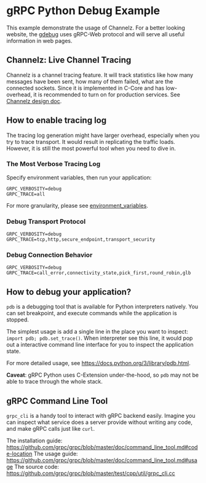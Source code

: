 # gRPC Python Debug Example

This example demonstrate the usage of Channelz. For a better looking website,
the [gdebug](https://github.com/grpc/grpc-experiments/tree/master/gdebug) uses
gRPC-Web protocol and will serve all useful information in web pages.

## Channelz: Live Channel Tracing

Channelz is a channel tracing feature. It will track statistics like how many
messages have been sent, how many of them failed, what are the connected
sockets. Since it is implemented in C-Core and has low-overhead, it is
recommended to turn on for production services. See [Channelz design
doc](https://github.com/grpc/proposal/blob/master/A14-channelz.md).

## How to enable tracing log
The tracing log generation might have larger overhead, especially when you try
to trace transport. It would result in replicating the traffic loads. However,
it is still the most powerful tool when you need to dive in.

### The Most Verbose Tracing Log

Specify environment variables, then run your application:

```
GRPC_VERBOSITY=debug
GRPC_TRACE=all
```

For more granularity, please see
[environment_variables](https://github.com/grpc/grpc/blob/master/doc/environment_variables.md).

### Debug Transport Protocol

```
GRPC_VERBOSITY=debug
GRPC_TRACE=tcp,http,secure_endpoint,transport_security
```

### Debug Connection Behavior

```
GRPC_VERBOSITY=debug
GRPC_TRACE=call_error,connectivity_state,pick_first,round_robin,glb
```

## How to debug your application?

`pdb` is a debugging tool that is available for Python interpreters natively.
You can set breakpoint, and execute commands while the application is stopped.

The simplest usage is add a single line in the place you want to inspect:
`import pdb; pdb.set_trace()`. When interpreter see this line, it would pop out
a interactive command line interface for you to inspect the application state.

For more detailed usage, see https://docs.python.org/3/library/pdb.html.

**Caveat**: gRPC Python uses C-Extension under-the-hood, so `pdb` may not be
able to trace through the whole stack.

## gRPC Command Line Tool

`grpc_cli` is a handy tool to interact with gRPC backend easily. Imagine you can
inspect what service does a server provide without writing any code, and make
gRPC calls just like `curl`.

The installation guide: https://github.com/grpc/grpc/blob/master/doc/command_line_tool.md#code-location
The usage guide: https://github.com/grpc/grpc/blob/master/doc/command_line_tool.md#usage
The source code: https://github.com/grpc/grpc/blob/master/test/cpp/util/grpc_cli.cc
